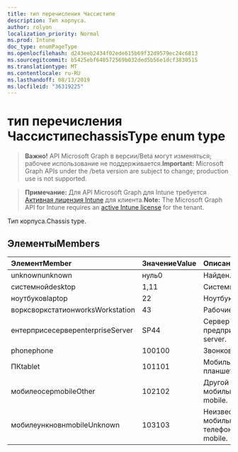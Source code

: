 ```yaml
---
title: тип перечисления Чассистипе
description: Тип корпуса.
author: rolyon
localization_priority: Normal
ms.prod: Intune
doc_type: enumPageType
ms.openlocfilehash: d243eeb2434f02ede615b69f32d9579ec24c6813
ms.sourcegitcommit: b5425ebf648572569b032ded5b56e1dcf3830515
ms.translationtype: MT
ms.contentlocale: ru-RU
ms.lasthandoff: 08/13/2019
ms.locfileid: "36319225"
---
```

# <a name="chassistype-enum-type"></a><span data-ttu-id="331da-103">тип перечисления Чассистипе</span><span class="sxs-lookup"><span data-stu-id="331da-103">chassisType enum type</span></span>

> <span data-ttu-id="331da-104">**Важно!** API Microsoft Graph в версии/Beta могут изменяться; рабочее использование не поддерживается.</span><span class="sxs-lookup"><span data-stu-id="331da-104">**Important:** Microsoft Graph APIs under the /beta version are subject to change; production use is not supported.</span></span>

> <span data-ttu-id="331da-105">**Примечание:** Для API Microsoft Graph для Intune требуется [Активная лицензия Intune](https://go.microsoft.com/fwlink/?linkid=839381) для клиента.</span><span class="sxs-lookup"><span data-stu-id="331da-105">**Note:** The Microsoft Graph API for Intune requires an [active Intune license](https://go.microsoft.com/fwlink/?linkid=839381) for the tenant.</span></span>

<span data-ttu-id="331da-106">Тип корпуса.</span><span class="sxs-lookup"><span data-stu-id="331da-106">Chassis type.</span></span>

## <a name="members"></a><span data-ttu-id="331da-107">Элементы</span><span class="sxs-lookup"><span data-stu-id="331da-107">Members</span></span>
|<span data-ttu-id="331da-108">Элемент</span><span class="sxs-lookup"><span data-stu-id="331da-108">Member</span></span>|<span data-ttu-id="331da-109">Значение</span><span class="sxs-lookup"><span data-stu-id="331da-109">Value</span></span>|<span data-ttu-id="331da-110">Описание</span><span class="sxs-lookup"><span data-stu-id="331da-110">Description</span></span>|
|:---|:---|:---|
|<span data-ttu-id="331da-111">unknown</span><span class="sxs-lookup"><span data-stu-id="331da-111">unknown</span></span>|<span data-ttu-id="331da-112">нуль</span><span class="sxs-lookup"><span data-stu-id="331da-112">0</span></span>|<span data-ttu-id="331da-113">Найден.</span><span class="sxs-lookup"><span data-stu-id="331da-113">Unknown.</span></span>|
|<span data-ttu-id="331da-114">системной</span><span class="sxs-lookup"><span data-stu-id="331da-114">desktop</span></span>|<span data-ttu-id="331da-115">1,1</span><span class="sxs-lookup"><span data-stu-id="331da-115">1</span></span>|<span data-ttu-id="331da-116">Системной.</span><span class="sxs-lookup"><span data-stu-id="331da-116">Desktop.</span></span>|
|<span data-ttu-id="331da-117">ноутбуков</span><span class="sxs-lookup"><span data-stu-id="331da-117">laptop</span></span>|<span data-ttu-id="331da-118">2</span><span class="sxs-lookup"><span data-stu-id="331da-118">2</span></span>|<span data-ttu-id="331da-119">Ноутбуков.</span><span class="sxs-lookup"><span data-stu-id="331da-119">Laptop.</span></span>|
|<span data-ttu-id="331da-120">ворксворкстатион</span><span class="sxs-lookup"><span data-stu-id="331da-120">worksWorkstation</span></span>|<span data-ttu-id="331da-121">4</span><span class="sxs-lookup"><span data-stu-id="331da-121">3</span></span>|<span data-ttu-id="331da-122">Рабочие.</span><span class="sxs-lookup"><span data-stu-id="331da-122">Workstation.</span></span>|
|<span data-ttu-id="331da-123">ентерприсесервер</span><span class="sxs-lookup"><span data-stu-id="331da-123">enterpriseServer</span></span>|<span data-ttu-id="331da-124">SP4</span><span class="sxs-lookup"><span data-stu-id="331da-124">4</span></span>|<span data-ttu-id="331da-125">Сервер предприятия.</span><span class="sxs-lookup"><span data-stu-id="331da-125">Enterprise server.</span></span>|
|<span data-ttu-id="331da-126">phone</span><span class="sxs-lookup"><span data-stu-id="331da-126">phone</span></span>|<span data-ttu-id="331da-127">100</span><span class="sxs-lookup"><span data-stu-id="331da-127">100</span></span>|<span data-ttu-id="331da-128">Звонков.</span><span class="sxs-lookup"><span data-stu-id="331da-128">Phone.</span></span>|
|<span data-ttu-id="331da-129">ПК</span><span class="sxs-lookup"><span data-stu-id="331da-129">tablet</span></span>|<span data-ttu-id="331da-130">101</span><span class="sxs-lookup"><span data-stu-id="331da-130">101</span></span>|<span data-ttu-id="331da-131">Мобильный планшет.</span><span class="sxs-lookup"><span data-stu-id="331da-131">Mobile tablet.</span></span>|
|<span data-ttu-id="331da-132">мобилеосер</span><span class="sxs-lookup"><span data-stu-id="331da-132">mobileOther</span></span>|<span data-ttu-id="331da-133">102</span><span class="sxs-lookup"><span data-stu-id="331da-133">102</span></span>|<span data-ttu-id="331da-134">Другой мобильный.</span><span class="sxs-lookup"><span data-stu-id="331da-134">Other mobile.</span></span>|
|<span data-ttu-id="331da-135">мобилеункновн</span><span class="sxs-lookup"><span data-stu-id="331da-135">mobileUnknown</span></span>|<span data-ttu-id="331da-136">103</span><span class="sxs-lookup"><span data-stu-id="331da-136">103</span></span>|<span data-ttu-id="331da-137">Неизвестный мобильный телефон.</span><span class="sxs-lookup"><span data-stu-id="331da-137">Unknown mobile.</span></span>|



